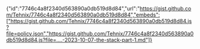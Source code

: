 {"id":"7746c4a8f2340d563890a0db519d8d84","url":"https://gist.github.com/Tehnix/7746c4a8f2340d563890a0db519d8d84","embeds":["https://gist.github.com/Tehnix/7746c4a8f2340d563890a0db519d8d84.js?file=policy.json","https://gist.github.com/Tehnix/7746c4a8f2340d563890a0db519d8d84.js?file=....-2023-10-07-the-stack-part-1.md"]}